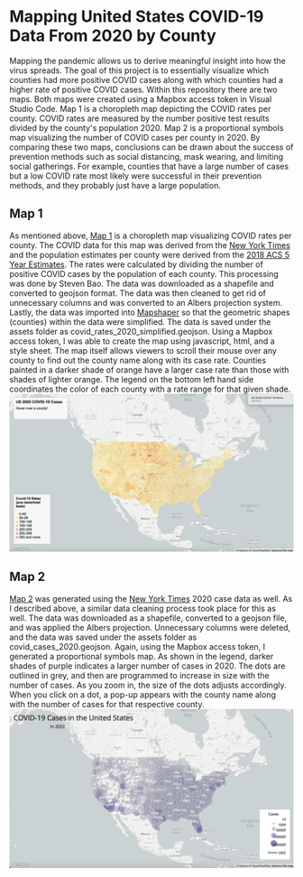 # Mapping United States COVID-19 Data From 2020 by County 

Mapping the pandemic allows us to derive meaningful insight into how the virus spreads. The goal of this project is to essentially visualize which counties had more positive COVID cases along with which counties had a higher rate of positive COVID cases. Within this repository there are two maps. Both maps were created using a Mapbox access token in Visual Studio Code. Map 1 is a choropleth map depicting the COVID rates per county. COVID rates are measured by the number positive test results divided by the county's population 2020. Map 2 is a proportional symbols map visualizing the number of COVID cases per county in 2020. By comparing these two maps, conclusions can be drawn about the success of prevention methods such as social distancing, mask wearing, and limiting social gatherings. For example, counties that have a large number of cases but a low COVID rate most likely were successful in their prevention methods, and they probably just have a large population.

## Map 1
As mentioned above, [Map 1](https://zoedooley00.github.io/mapping_covid19/map1.html) is a choropleth map visualizing COVID rates per county. The COVID data for this map was derived from the [New York Times](https://github.com/nytimes/covid-19-data/blob/43d32dde2f87bd4dafbb7d23f5d9e878124018b8/live/us-counties.csv) and the population estimates per county were derived from the [2018 ACS 5 Year Estimates](https://www.census.gov/geographies/mapping-files/time-series/geo/carto-boundary-file.html). The rates were calculated by dividing the number of positive COVID cases by the population of each county. This processing was done by Steven Bao. The data was downloaded as a shapefile and converted to geojson format. The data was then cleaned to get rid of unnecessary columns and was converted to an Albers projection system. Lastly, the data was imported into [Mapshaper](https://mapshaper.org/) so that the geometric shapes (counties) within the data were simplified. The data is saved under the assets folder as covid_rates_2020_simplified.geojson. Using a Mapbox access token, I was able to create the map using javascript, html, and a style sheet. The map itself allows viewers to scroll their mouse over any county to find out the county name along with its case rate. Counties painted in a darker shade of orange have a larger case rate than those with shades of lighter orange. The legend on the bottom left hand side coordinates the color of each county with a rate range for that given shade.
![](img/map1.png)

## Map 2
[Map 2](https://zoedooley00.github.io/mapping_covid19/map2.html) was generated using the [New York Times](https://github.com/nytimes/covid-19-data/blob/43d32dde2f87bd4dafbb7d23f5d9e878124018b8/live/us-counties.csv) 2020 case data as well. As I described above, a similar data cleaning process took place for this as well. The data was downloaded as a shapefile, converted to a geojson file, and was applied the Albers projection. Unnecessary columns were deleted, and the data was saved under the assets folder as covid_cases_2020.geojson. Again, using the Mapbox access token, I generated a proportional symbols map. As shown in the legend, darker shades of purple indicates a larger number of cases in 2020. The dots are outlined in grey, and then are programmed to increase in size with the number of cases. As you zoom in, the size of the dots adjusts accordingly. When you click on a dot, a pop-up appears with the county name along with the number of cases for that respective county. 
![](img/map2.png)
